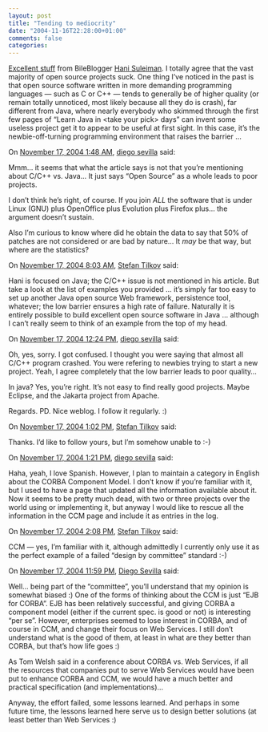 ```yaml
---
layout: post
title: "Tending to mediocrity"
date: "2004-11-16T22:28:00+01:00"
comments: false
categories: 
---
```


<p><a href="http://jroller.com/page/fate/20041116#tending_to_mediocrity">Excellent stuff</a> from BileBlogger <a href="http://jroller.com/page/fate/">Hani Suleiman</a>. I totally agree that the vast majority of open source projects suck. One thing I&#8217;ve noticed in the past is that open source software written in more demanding programming languages &#8212; such as C or C++ &#8212; tends to generally be of higher quality (or remain totally unnoticed, most likely because all they do is crash), far different from Java, where nearly everybody who skimmed through the first few pages of &#8220;Learn Java in &lt;take your pick&gt; days&#8221; can invent some useless project get it to appear to be useful at first sight. In this case, it&#8217;s the newbie-off-turning programming environment that raises the barrier &#8230;</p>

<section class="comments">

<div class="comment" id="comment-405">
On <a href="#comment-405" title="Permalink to this comment">November 17, 2004  1:48 AM</a>, <a href="http://neuromancer.dif.um.es/blog" title="http://neuromancer.dif.um.es/blog" rel="nofollow">diego sevilla</a>
said:
<p>Mmm&#8230; it seems that what the article says is not that you&#8217;re mentioning about C/C++ vs. Java&#8230; It just says &#8220;Open Source&#8221; as a whole leads to poor projects.</p>

<p>I don&#8217;t think he&#8217;s right, of course. If you join <em>ALL</em> the software that is under Linux (GNU) plus OpenOffice plus Evolution plus Firefox plus&#8230; the argument doesn&#8217;t sustain.</p>

<p>Also I&#8217;m curious to know where did he obtain the data to say that 50% of patches are not considered or are bad by nature&#8230; It <em>may</em> be that way, but where are the statistics?</p>


<div class="comment" id="comment-406">
On <a href="#comment-406" title="Permalink to this comment">November 17, 2004  8:03 AM</a>, <a href="/en/staff/st/">Stefan Tilkov</a>
said:
<p>Hani is focused on Java; the C/C++ issue is not mentioned in his article. But take a look at the list of examples you provided &#8230; it&#8217;s simply far too easy to set up another Java open source Web framework, persistence tool, whatever; the low barrier ensures a high rate of failure. Naturally it is entirely possible to build excellent open source software in Java &#8230; although I can&#8217;t really seem to think of an example from the top of my head.</p>


<div class="comment" id="comment-407">
On <a href="#comment-407" title="Permalink to this comment">November 17, 2004 12:24 PM</a>, <a href="http://neuromancer.dif.um.es/blog" title="http://neuromancer.dif.um.es/blog" rel="nofollow">diego sevilla</a>
said:
<p>Oh, yes, sorry. I got confused. I thought you were saying that almost all C/C++ program crashed. You were refering to newbies trying to start a new project. Yeah, I agree completely that the low barrier leads to poor quality&#8230;</p>

<p>In java? Yes, you&#8217;re right. It&#8217;s not easy to find really good projects. Maybe Eclipse, and the Jakarta project from Apache.</p>

<p>Regards.
PD. Nice weblog. I follow it regularly. :)</p>


<div class="comment" id="comment-408">
On <a href="#comment-408" title="Permalink to this comment">November 17, 2004  1:02 PM</a>, <a href="/en/staff/st/">Stefan Tilkov</a>
said:
<p>Thanks. I&#8217;d like to follow yours, but I&#8217;m somehow unable to :-)</p>


<div class="comment" id="comment-409">
On <a href="#comment-409" title="Permalink to this comment">November 17, 2004  1:21 PM</a>, <a href="http://neuromancer.dif.um.es/blog" title="http://neuromancer.dif.um.es/blog" rel="nofollow">diego sevilla</a>
said:
<p>Haha, yeah, I love Spanish. However, I plan to maintain a category in English about the CORBA Component Model. I don&#8217;t know if you&#8217;re familiar with it, but I used to have a page that updated all the information available about it. Now it seems to be pretty much dead, with two or three projects over the world using or implementing it, but anyway I would like to rescue all the information in the CCM page and include it as entries in the log.</p>


<div class="comment" id="comment-410">
On <a href="#comment-410" title="Permalink to this comment">November 17, 2004  2:08 PM</a>, <a href="/en/staff/st/">Stefan Tilkov</a>
said:
<p>CCM &#8212; yes, I&#8217;m familiar with it, although admittedly I currently only use it as the perfect example of a failed &#8220;design by committee&#8221; standard :-)</p>


<div class="comment" id="comment-411">
On <a href="#comment-411" title="Permalink to this comment">November 17, 2004 11:59 PM</a>, <a href="http://neuromancer.dif.um.es/blog" title="http://neuromancer.dif.um.es/blog" rel="nofollow">Diego Sevilla</a>
said:
<p>Well&#8230; being part of the &#8220;committee&#8221;, you&#8217;ll understand that my opinion is somewhat biased :) One of the forms of thinking about the CCM is just &#8220;EJB for CORBA&#8221;. EJB has been relatively successful, and giving CORBA a component model (either if the current spec. is good or not) is interesting &#8220;per se&#8221;. However, enterprises seemed to lose interest in CORBA, and of course in CCM, and change their focus on Web Services. I still don&#8217;t understand what is the good of them, at least in what are they better than CORBA, but that&#8217;s how life goes :)</p>

<p>As Tom Welsh said in a conference about CORBA vs. Web Services, if all the resources that companies put to serve Web Services would have been put to enhance CORBA and CCM, we would have a much better and practical specification (and implementations)&#8230;</p>

<p>Anyway, the effort failed, some lessons learned. And perhaps in some future time, the lessons learned here serve us to design better solutions (at least better than Web Services :)</p>


</section>

